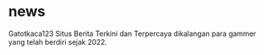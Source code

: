 # news
Gatotkaca123 Situs Berita Terkini dan Terpercaya dikalangan para gammer yang telah berdiri sejak 2022.                             
